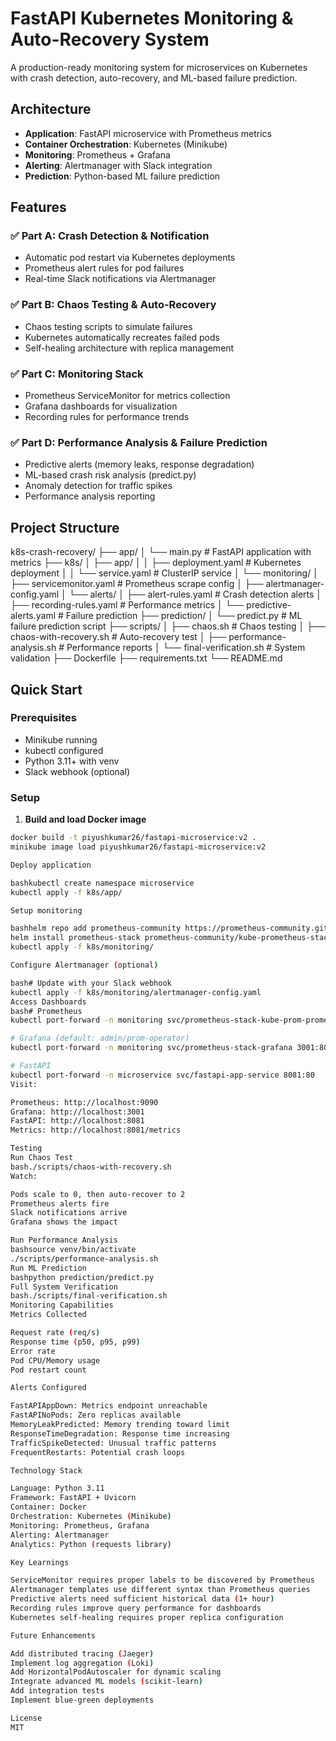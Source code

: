 # FastAPI Kubernetes Monitoring & Auto-Recovery System

A production-ready monitoring system for microservices on Kubernetes with crash detection, auto-recovery, and ML-based failure prediction.

## Architecture

- **Application**: FastAPI microservice with Prometheus metrics
- **Container Orchestration**: Kubernetes (Minikube)
- **Monitoring**: Prometheus + Grafana
- **Alerting**: Alertmanager with Slack integration
- **Prediction**: Python-based ML failure prediction

## Features

### ✅ Part A: Crash Detection & Notification
- Automatic pod restart via Kubernetes deployments
- Prometheus alert rules for pod failures
- Real-time Slack notifications via Alertmanager

### ✅ Part B: Chaos Testing & Auto-Recovery
- Chaos testing scripts to simulate failures
- Kubernetes automatically recreates failed pods
- Self-healing architecture with replica management

### ✅ Part C: Monitoring Stack
- Prometheus ServiceMonitor for metrics collection
- Grafana dashboards for visualization
- Recording rules for performance trends

### ✅ Part D: Performance Analysis & Failure Prediction
- Predictive alerts (memory leaks, response degradation)
- ML-based crash risk analysis (predict.py)
- Anomaly detection for traffic spikes
- Performance analysis reporting

## Project Structure
k8s-crash-recovery/
├── app/
│   └── main.py                    # FastAPI application with metrics
├── k8s/
│   ├── app/
│   │   ├── deployment.yaml        # Kubernetes deployment
│   │   └── service.yaml           # ClusterIP service
│   └── monitoring/
│       ├── servicemonitor.yaml    # Prometheus scrape config
│       ├── alertmanager-config.yaml
│       └── alerts/
│           ├── alert-rules.yaml        # Crash detection alerts
│           ├── recording-rules.yaml    # Performance metrics
│           └── predictive-alerts.yaml  # Failure prediction
├── prediction/
│   └── predict.py                 # ML failure prediction script
├── scripts/
│   ├── chaos.sh                   # Chaos testing
│   ├── chaos-with-recovery.sh     # Auto-recovery test
│   ├── performance-analysis.sh    # Performance reports
│   └── final-verification.sh      # System validation
├── Dockerfile
├── requirements.txt
└── README.md

## Quick Start

### Prerequisites
- Minikube running
- kubectl configured
- Python 3.11+ with venv
- Slack webhook (optional)

### Setup

1. **Build and load Docker image**
```bash
docker build -t piyushkumar26/fastapi-microservice:v2 .
minikube image load piyushkumar26/fastapi-microservice:v2

Deploy application

bashkubectl create namespace microservice
kubectl apply -f k8s/app/

Setup monitoring

bashhelm repo add prometheus-community https://prometheus-community.github.io/helm-charts
helm install prometheus-stack prometheus-community/kube-prometheus-stack -n monitoring --create-namespace
kubectl apply -f k8s/monitoring/

Configure Alertmanager (optional)

bash# Update with your Slack webhook
kubectl apply -f k8s/monitoring/alertmanager-config.yaml
Access Dashboards
bash# Prometheus
kubectl port-forward -n monitoring svc/prometheus-stack-kube-prom-prometheus 9090:9090

# Grafana (default: admin/prom-operator)
kubectl port-forward -n monitoring svc/prometheus-stack-grafana 3001:80

# FastAPI
kubectl port-forward -n microservice svc/fastapi-app-service 8081:80
Visit:

Prometheus: http://localhost:9090
Grafana: http://localhost:3001
FastAPI: http://localhost:8081
Metrics: http://localhost:8081/metrics

Testing
Run Chaos Test
bash./scripts/chaos-with-recovery.sh
Watch:

Pods scale to 0, then auto-recover to 2
Prometheus alerts fire
Slack notifications arrive
Grafana shows the impact

Run Performance Analysis
bashsource venv/bin/activate
./scripts/performance-analysis.sh
Run ML Prediction
bashpython prediction/predict.py
Full System Verification
bash./scripts/final-verification.sh
Monitoring Capabilities
Metrics Collected

Request rate (req/s)
Response time (p50, p95, p99)
Error rate
Pod CPU/Memory usage
Pod restart count

Alerts Configured

FastAPIAppDown: Metrics endpoint unreachable
FastAPINoPods: Zero replicas available
MemoryLeakPredicted: Memory trending toward limit
ResponseTimeDegradation: Response time increasing
TrafficSpikeDetected: Unusual traffic patterns
FrequentRestarts: Potential crash loops

Technology Stack

Language: Python 3.11
Framework: FastAPI + Uvicorn
Container: Docker
Orchestration: Kubernetes (Minikube)
Monitoring: Prometheus, Grafana
Alerting: Alertmanager
Analytics: Python (requests library)

Key Learnings

ServiceMonitor requires proper labels to be discovered by Prometheus
Alertmanager templates use different syntax than Prometheus queries
Predictive alerts need sufficient historical data (1+ hour)
Recording rules improve query performance for dashboards
Kubernetes self-healing requires proper replica configuration

Future Enhancements

Add distributed tracing (Jaeger)
Implement log aggregation (Loki)
Add HorizontalPodAutoscaler for dynamic scaling
Integrate advanced ML models (scikit-learn)
Add integration tests
Implement blue-green deployments

License
MIT

